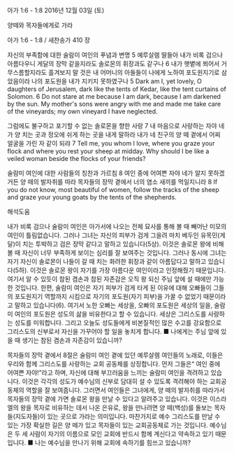 아가 1:6 - 1:8 
2016년 12월 03일 (토)

양떼와 목자들에게로 가라



아가 1:6 - 1:8 / 새찬송가 410 장


자신의 부족함에 대한 술람미 여인의 푸념과 변명
5 예루살렘 딸들아 내가 비록 검으나 아름다우니 게달의 장막 같을지라도 솔로몬의 휘장과도 같구나 6 내가 햇볕에 쬐어서 거무스름할지라도 흘겨보지 말 것은 내 어머니의 아들들이 나에게 노하여 포도원지기로 삼았음이라 나의 포도원을 내가 지키지 못하였구나
5 Dark am I, yet lovely, O daughters of Jerusalem, dark like the tents of Kedar, like the tent curtains of Solomon. 6 Do not stare at me because I am dark, because I am darkened by the sun. My mother's sons were angry with me and made me take care of the vineyards; my own vineyard I have neglected. 



그럼에도 불구하고 포기할 수 없는 솔로몬을 향한 사랑
7 내 마음으로 사랑하는 자야 네가 양 치는 곳과 정오에 쉬게 하는 곳을 내게 말하라 내가 네 친구의 양 떼 곁에서 어찌 얼굴을 가린 자 같이 되랴
7 Tell me, you whom I love, where you graze your flock and where you rest your sheep at midday. Why should I be like a veiled woman beside the flocks of your friends? 

술람미 여인에 대한 사람들의 칭찬과 가르침
8 여인 중에 어여쁜 자야 네가 알지 못하겠거든 양 떼의 발자취를 따라 목자들의 장막 곁에서 너의 염소 새끼를 먹일지니라
8 If you do not know, most beautiful of women, follow the tracks of the sheep and graze your young goats by the tents of the shepherds.

해석도움





내가 비록 검으나 
술람미 여인은 아가서에 나오는 전체 묘사를 통해 볼 때 빼어난 미모의 여인이 틀림없습니다. 그러나 그녀는 자신의 피부가 검게 그을려 마치 베두인 유목민(게달)이 치는 투박하고 검은 장막 같다고 말하고 있습니다(5상). 이것은 솔로몬 왕에 비해볼 때 자신이 너무 부족하게 보이는 심리를 잘 보여주는 것입니다. 그러나 동시에 그녀는 자기 자신이 솔로몬이 나들이 갈 때 치는 화려한 휘장과 같이 아름답다고 말하고 있습니다(5하). 이것은 솔로몬 왕이 자기를 가장 아름다운 여인이라고 인정해줬기 때문입니다. 여기서 알 수 있듯이 참된 겸손과 참된 자존감은 오직 왕 되신 주님 앞에 설 때에만 가능한 것입니다. 한편, 술람미 여인은 자기 피부가 검게 타게 된 이유에 대해 오빠들이 그들의 포도원지기 역할까지 시킴으로 자기의 포도원(자기 피부)을 가꿀 수 없었기 때문이라고 말하고 있습니다(6). 여기서 노한 오빠는 세상을, 오빠의 포도원은 세상의 일을, 술람미 여인의 포도원은 성도의 삶을 비유한다고 할 수 있습니다. 세상은 그리스도를 사랑하는 성도를 미워합니다. 그리고 오늘도 성도들에게 비본질적인 많은 수고를 강요함으로 그리스도의 신부로서 자신을 가꾸어야 할 일을 놓치게 합니다.
■ 나에게는 주님 앞에 있을 때 생기는 참된 겸손과 자존감이 있습니까?

목자들의 장막 곁에서 
8절은 술람미 여인 곁에 있던 예루살렘 여인들의 노래로, 이들은 우리와 함께 그리스도를 사랑하는 교회 공동체를 상징합니다. 먼저 그들은“ 여인 중에 어여쁜 자야!”라고 하며, 자신에 대해 부끄러움을 느끼는 술람미 여인을 격려하고 있습니다. 이것은 각각의 성도가 예수님의 신부로 담대히 설 수 있도록 격려해야 하는 교회공동체의 역할을 잘 보여줍니다. 그러면서 여인들은 그녀에게, 양 떼의 발자취를 따라가서 목자들의 장막 곁에 가면 솔로몬 왕을 만날 수 있다고 알려주고 있습니다. 이것은 이스라엘의 왕을 목자로 비유하는 데서 나온 은유로, 왕을 만나려면 양 떼(백성)를 돌보는 목자들(지도자들)이 있는 곳으로 가라는 의미입니다. 마찬가지로 예수 그리스도를 만날 수 있는 가장 확실한 길은 양 떼가 있고 목자들이 있는 교회공동체로 가는 것입니다. 예수님은 두 세 사람이 자기의 이름으로 모인 교회에 반드시 함께 계신다고 약속하고 있기 때문입니다.
■ 나는 예수님을 만나기 위해 교회에 속하기를 힘쓰고 있습니까?